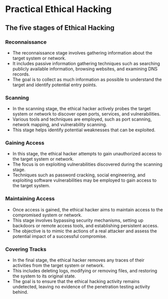# Practical Ethical Hacking

## **The five stages of Ethical Hacking**

### **Reconnaissance**

* The reconnaissance stage involves gathering information about the target system or network.
* It includes passive information gathering techniques such as searching publicly available information, browsing websites, and examining DNS records.
* The goal is to collect as much information as possible to understand the target and identify potential entry points.

### **Scanning**

* In the scanning stage, the ethical hacker actively probes the target system or network to discover open ports, services, and vulnerabilities.
* Various tools and techniques are employed, such as port scanning, network mapping, and vulnerability scanning.
* This stage helps identify potential weaknesses that can be exploited.

### **Gaining Access**

* In this stage, the ethical hacker attempts to gain unauthorized access to the target system or network.
* The focus is on exploiting vulnerabilities discovered during the scanning stage.
* Techniques such as password cracking, social engineering, and exploiting software vulnerabilities may be employed to gain access to the target system.

### **Maintaining Access**

* Once access is gained, the ethical hacker aims to maintain access to the compromised system or network.
* This stage involves bypassing security mechanisms, setting up backdoors or remote access tools, and establishing persistent access.
* The objective is to mimic the actions of a real attacker and assess the potential impact of a successful compromise.

### **Covering Tracks**

* In the final stage, the ethical hacker removes any traces of their activities from the target system or network.
* This includes deleting logs, modifying or removing files, and restoring the system to its original state.
* The goal is to ensure that the ethical hacking activity remains undetected, leaving no evidence of the penetration testing activity behind.

